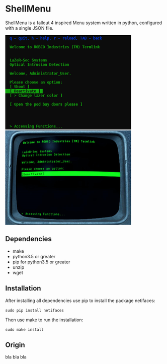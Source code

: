 # ShellMenu

ShellMenu is a fallout 4 inspired Menu system written in python, configured with a single JSON file.

![ShellMenu Screenshot](https://raw.githubusercontent.com/derDere/ShellMenu/resources/page/shellmenu.png)
![Fallout Screenshot](https://raw.githubusercontent.com/derDere/ShellMenu/resources/page/terminal.png)

## Dependencies
 - make
 - python3.5 or greater
 - pip for python3.5 or greater
 - unzip
 - wget

## Installation

After installing all dependencies use pip to install the package netifaces:

```shell
sudo pip install netifaces
```

Then use make to run the installation:

```shell
sudo make install
```

## Origin

bla bla bla